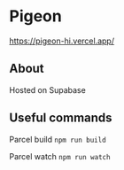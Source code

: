 # Pigeon
https://pigeon-hi.vercel.app/

## About
Hosted on Supabase

## Useful commands
Parcel build
`npm run build`

Parcel watch
`npm run watch`
